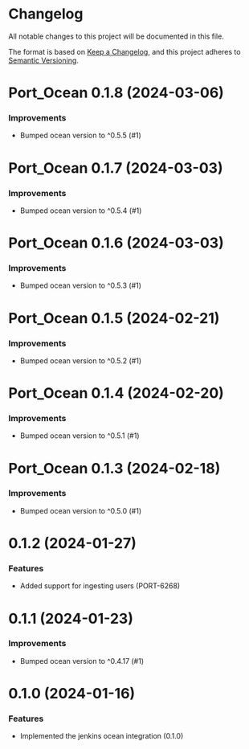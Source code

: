 # Changelog

All notable changes to this project will be documented in this file.

The format is based on [Keep a Changelog](https://keepachangelog.com/en/1.0.0/),
and this project adheres to [Semantic Versioning](https://semver.org/spec/v2.0.0.html).

<!-- towncrier release notes start -->

# Port_Ocean 0.1.8 (2024-03-06)

### Improvements

- Bumped ocean version to ^0.5.5 (#1)


# Port_Ocean 0.1.7 (2024-03-03)

### Improvements

- Bumped ocean version to ^0.5.4 (#1)


# Port_Ocean 0.1.6 (2024-03-03)

### Improvements

- Bumped ocean version to ^0.5.3 (#1)


# Port_Ocean 0.1.5 (2024-02-21)

### Improvements

- Bumped ocean version to ^0.5.2 (#1)


# Port_Ocean 0.1.4 (2024-02-20)

### Improvements

- Bumped ocean version to ^0.5.1 (#1)


# Port_Ocean 0.1.3 (2024-02-18)

### Improvements

- Bumped ocean version to ^0.5.0 (#1)


# 0.1.2 (2024-01-27)

### Features

- Added support for ingesting users (PORT-6268)

# 0.1.1 (2024-01-23)

### Improvements

- Bumped ocean version to ^0.4.17 (#1)

# 0.1.0 (2024-01-16)

### Features

- Implemented the jenkins ocean integration (0.1.0)
